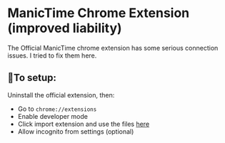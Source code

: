 # ManicTime Chrome Extension (improved liability)

The Official ManicTime chrome extension has some serious connection issues. I tried to fix them here.

## 🔌To setup:

Uninstall the official extension, then:

- Go to  `chrome://extensions`
- Enable developer mode
- Click import extension and use the files [here](https://github.com/MarouaneRag/ManicTimeChromeExtension/archive/master.zip)
- Allow incognito from settings (optional)
